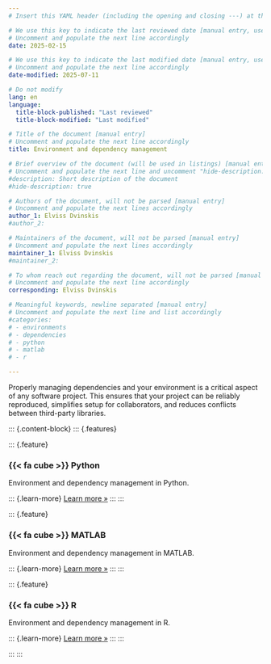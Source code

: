 ```yaml
---
# Insert this YAML header (including the opening and closing ---) at the beginning of the document and fill it out accordingly

# We use this key to indicate the last reviewed date [manual entry, use YYYY-MM-DD]
# Uncomment and populate the next line accordingly
date: 2025-02-15

# We use this key to indicate the last modified date [manual entry, use YYYY-MM-DD]
# Uncomment and populate the next line accordingly
date-modified: 2025-07-11

# Do not modify
lang: en
language: 
  title-block-published: "Last reviewed"
  title-block-modified: "Last modified"

# Title of the document [manual entry]
# Uncomment and populate the next line accordingly
title: Environment and dependency management

# Brief overview of the document (will be used in listings) [manual entry]
# Uncomment and populate the next line and uncomment "hide-description: true".
#description: Short description of the document
#hide-description: true

# Authors of the document, will not be parsed [manual entry]
# Uncomment and populate the next lines accordingly
author_1: Elviss Dvinskis
#author_2:

# Maintainers of the document, will not be parsed [manual entry]
# Uncomment and populate the next lines accordingly
maintainer_1: Elviss Dvinskis
#maintainer_2:

# To whom reach out regarding the document, will not be parsed [manual entry]
# Uncomment and populate the next line accordingly
corresponding: Elviss Dvinskis

# Meaningful keywords, newline separated [manual entry]
# Uncomment and populate the next line and list accordingly
#categories: 
# - environments
# - dependencies
# - python
# - matlab
# - r

---
```


Properly managing dependencies and your environment is a critical aspect of any software project. This ensures that your project can be reliably reproduced, simplifies setup for collaborators, and reduces conflicts between third-party libraries.

::: {.content-block}
::: {.features}

::: {.feature}
### {{< fa cube >}} Python
Environment and dependency management in Python.

::: {.learn-more}
[Learn more »](./envs_dependencies/python_envs_dependencies.md)
:::
:::

::: {.feature}
### {{< fa cube >}} MATLAB
Environment and dependency management in MATLAB.

::: {.learn-more}
[Learn more »](./envs_dependencies/matlab_envs_dependencies.md)
:::
:::

::: {.feature}
### {{< fa cube >}} R
Environment and dependency management in R.

::: {.learn-more}
[Learn more »](./envs_dependencies/r_envs_dependencies.md)
:::
:::

:::
:::